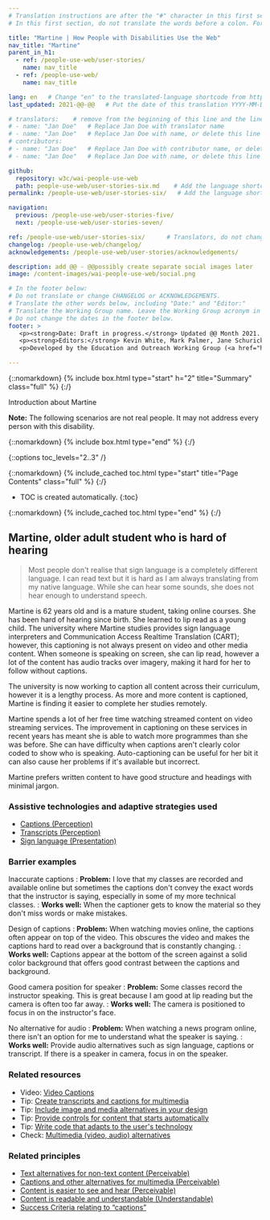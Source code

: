 ```yaml
---
# Translation instructions are after the "#" character in this first section. They are comments that do not show up in the web page. You do not need to translate the instructions after #.
# In this first section, do not translate the words before a colon. For example, do not translate "title:". Do translate the text after "title:".

title: "Martine | How People with Disabilities Use the Web"
nav_title: "Martine"
parent_in_h1:
  - ref: /people-use-web/user-stories/
    name: nav_title
  - ref: /people-use-web/
    name: nav_title

lang: en   # Change "en" to the translated-language shortcode from https://www.iana.org/assignments/language-subtag-registry/language-subtag-registry
last_updated: 2021-@@-@@   # Put the date of this translation YYYY-MM-DD (with month in the middle)

# translators:    # remove from the beginning of this line and the lines below: "# " (the hash sign and the space)
# - name: "Jan Doe"   # Replace Jan Doe with translator name
# - name: "Jan Doe"   # Replace Jan Doe with name, or delete this line if not multiple translators
# contributors:
# - name: "Jan Doe"   # Replace Jan Doe with contributor name, or delete this line if none
# - name: "Jan Doe"   # Replace Jan Doe with name, or delete this line if not multiple contributors

github:
  repository: w3c/wai-people-use-web
  path: people-use-web/user-stories-six.md    # Add the language shortcode to the middle of the filename, for example: people-use-web/user-stories-six.fr.md
permalink: /people-use-web/user-stories-six/   # Add the language shortcode to the end, with no slash at end, for example: /people-use-web/user-stories-six/fr

navigation:
  previous: /people-use-web/user-stories-five/
  next: /people-use-web/user-stories-seven/

ref: /people-use-web/user-stories-six/      # Translators, do not change this
changelog: /people-use-web/changelog/
acknowledgements: /people-use-web/user-stories/acknowledgements/

description: add @@ - @@possibly create separate social images later
image: /content-images/wai-people-use-web/social.png

# In the footer below:
# Do not translate or change CHANGELOG or ACKNOWLEDGEMENTS.
# Translate the other words below, including "Date:" and "Editor:"
# Translate the Working Group name. Leave the Working Group acronym in English.
# Do not change the dates in the footer below.
footer: >
   <p><strong>Date: Draft in progress.</strong> Updated @@ Month 2021. First published Month 20@@. CHANGELOG.</p>
   <p><strong>Editors:</strong> Kevin White, Mark Palmer, Jane Schurick, and <a href="https://www.w3.org/People/shadi/">Shadi Abou_Zahra</a>.  <strong>Contributors:</strong> @@name, @@name, and <a href="https://www.w3.org/groups/wg/eowg/participants">participants of EOWG</a>. ACKNOWLEDGEMENTS lists past editors and additional contributors.</p>
   <p>Developed by the Education and Outreach Working Group (<a href="http://www.w3.org/WAI/EO/">EOWG</a>). Previously developed with the <a href="https://www.w3.org/WAI/EO/2008/wai-age-tf">WAI-AGE Task Force</a>, with support of the <a href="https://www.w3.org/WAI/WAI-AGE/">WAI-AGE Project</a>.</p>

---
```


{::nomarkdown}
{% include box.html type="start" h="2" title="Summary" class="full" %}
{:/}

Introduction about Martine

**Note:** The following scenarios are not real people. It may not address every person with this disability.

{::nomarkdown}
{% include box.html type="end" %}
{:/}


{::options toc_levels="2..3" /}

{::nomarkdown}
{% include_cached toc.html type="start" title="Page Contents" class="full" %}
{:/}

-   TOC is created automatically.
{:toc}

{::nomarkdown}
{% include_cached toc.html type="end" %}
{:/}

## Martine, older adult student who is hard of hearing

> Most people don't realise that sign language is a completely different language. I can read text but it is hard as I am always translating from my native language. While she can hear some sounds, she does not hear enough to understand speech.

Martine is 62 years old and is a mature student, taking online courses. She has been hard of hearing since birth. She learned to lip read as a young child. The university where Martine studies provides sign language interpreters and Communication Access Realtime Translation (CART); however, this captioning is not always present on video and other media content. When someone is speaking on screen, she can lip read, however a lot of the content has audio tracks over imagery, making it hard for her to follow without captions.

The university is now working to caption all content across their curriculum, however it is a lengthy process. As more and more content is captioned, Martine is finding it easier to complete her studies remotely.

Martine spends a lot of her free time watching streamed content on video streaming services. The improvement in captioning on these services in recent years has meant she is able to watch more programmes than she was before. She can have difficulty when captions aren't clearly color coded to show who is speaking. Auto-captioning can be useful for her bit it can also cause her problems if it's available but incorrect.

Martine prefers written content to have good structure and headings with minimal jargon.

### Assistive technologies and adaptive strategies used

* [Captions (Perception)](https://www.w3.org/WAI/people-use-web/tools-techniques/#perception)
* [Transcripts (Perception)](https://www.w3.org/WAI/people-use-web/tools-techniques/#perception)
* [Sign language (Presentation)](https://www.w3.org/WAI/people-use-web/tools-techniques/#presentation)

### Barrier examples

Inaccurate captions
: **Problem:** I love that my classes are recorded and available online but sometimes the captions don't convey the exact words that the instructor is saying, especially in some of my more technical classes.
: **Works well:** When the captioner gets to know the material so they don't miss words or make mistakes.

Design of captions
: **Problem:** When watching movies online, the captions often appear on top of the video. This obscures the video and makes the captions hard to read over a background that is constantly changing.
: **Works well:** Captions appear at the bottom of the screen against a solid color background that offers good contrast between the captions and background.

Good camera position for speaker
: **Problem:** Some classes record the instructor speaking. This is great because I am good at lip reading but the camera is often too far away.
: **Works well:** The camera is positioned to focus in on the instructor's face.

No alternative for audio
: **Problem:** When watching a news program online, there isn't an option for me to understand what the speaker is saying.
: **Works well:** Provide audio alternatives such as sign language, captions or transcript. If there is a speaker in camera, focus in on the speaker.

### Related resources


* Video: [Video Captions](https://www.w3.org/WAI/perspective-videos/captions/)
* Tip: [Create transcripts and captions for multimedia](https://www.w3.org/WAI/tips/writing/#create-transcripts-and-captions-for-multimedia)
* Tip: [Include image and media alternatives in your design](https://www.w3.org/WAI/tips/designing/#include-image-and-media-alternatives-in-your-design)
* Tip: [Provide controls for content that starts automatically](https://www.w3.org/WAI/tips/designing/#provide-controls-for-content-that-starts-automatically)
* Tip: [Write code that adapts to the user's technology](https://www.w3.org/WAI/tips/developing/#write-code-that-adapts-to-the-users-technology)
* Check: [Multimedia (video, audio) alternatives](https://www.w3.org/WAI/test-evaluate/preliminary/#media)

### Related principles

* [Text alternatives for non-text content (Perceivable)](https://www.w3.org/WAI/fundamentals/accessibility-principles/#alternatives)
* [Captions and other alternatives for multimedia (Perceivable)](https://www.w3.org/WAI/fundamentals/accessibility-principles/#captions)
* [Content is easier to see and hear (Perceivable)](https://www.w3.org/WAI/fundamentals/accessibility-principles/#distinguishable)
* [Content is readable and understandable (Understandable)](https://www.w3.org/WAI/fundamentals/accessibility-principles/#readable)
* [Success Criteria relating to “captions”](https://www.w3.org/WAI/WCAG21/quickref/?tags=captions)